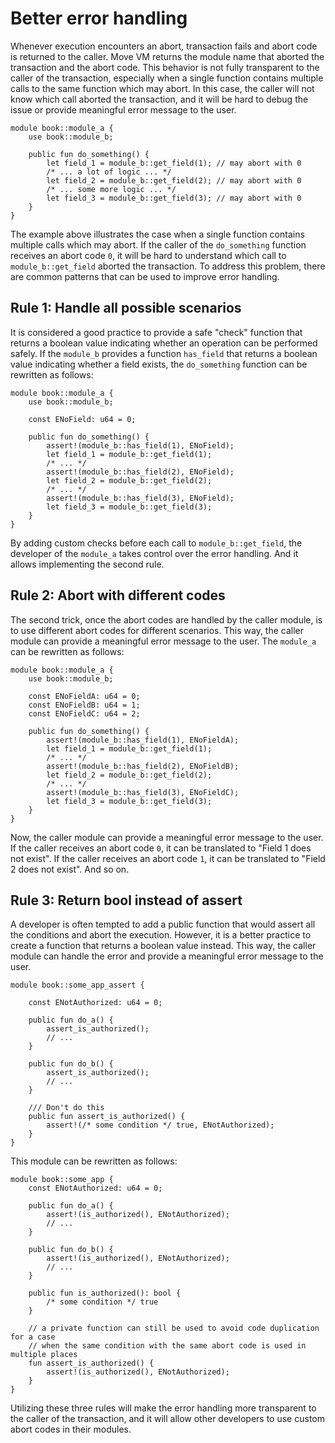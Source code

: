 # Better error handling

Whenever execution encounters an abort, transaction fails and abort code is returned to the caller.
Move VM returns the module name that aborted the transaction and the abort code. This behavior is
not fully transparent to the caller of the transaction, especially when a single function contains
multiple calls to the same function which may abort. In this case, the caller will not know which
call aborted the transaction, and it will be hard to debug the issue or provide meaningful error
message to the user.

```move
module book::module_a {
    use book::module_b;

    public fun do_something() {
        let field_1 = module_b::get_field(1); // may abort with 0
        /* ... a lot of logic ... */
        let field_2 = module_b::get_field(2); // may abort with 0
        /* ... some more logic ... */
        let field_3 = module_b::get_field(3); // may abort with 0
    }
}
```

The example above illustrates the case when a single function contains multiple calls which may
abort. If the caller of the `do_something` function receives an abort code `0`, it will be hard to
understand which call to `module_b::get_field` aborted the transaction. To address this problem,
there are common patterns that can be used to improve error handling.

## Rule 1: Handle all possible scenarios

It is considered a good practice to provide a safe "check" function that returns a boolean value
indicating whether an operation can be performed safely. If the `module_b` provides a function
`has_field` that returns a boolean value indicating whether a field exists, the `do_something`
function can be rewritten as follows:

```move
module book::module_a {
    use book::module_b;

    const ENoField: u64 = 0;

    public fun do_something() {
        assert!(module_b::has_field(1), ENoField);
        let field_1 = module_b::get_field(1);
        /* ... */
        assert!(module_b::has_field(2), ENoField);
        let field_2 = module_b::get_field(2);
        /* ... */
        assert!(module_b::has_field(3), ENoField);
        let field_3 = module_b::get_field(3);
    }
}
```

By adding custom checks before each call to `module_b::get_field`, the developer of the `module_a`
takes control over the error handling. And it allows implementing the second rule.

## Rule 2: Abort with different codes

The second trick, once the abort codes are handled by the caller module, is to use different abort
codes for different scenarios. This way, the caller module can provide a meaningful error message to
the user. The `module_a` can be rewritten as follows:

```move
module book::module_a {
    use book::module_b;

    const ENoFieldA: u64 = 0;
    const ENoFieldB: u64 = 1;
    const ENoFieldC: u64 = 2;

    public fun do_something() {
        assert!(module_b::has_field(1), ENoFieldA);
        let field_1 = module_b::get_field(1);
        /* ... */
        assert!(module_b::has_field(2), ENoFieldB);
        let field_2 = module_b::get_field(2);
        /* ... */
        assert!(module_b::has_field(3), ENoFieldC);
        let field_3 = module_b::get_field(3);
    }
}
```

Now, the caller module can provide a meaningful error message to the user. If the caller receives an
abort code `0`, it can be translated to "Field 1 does not exist". If the caller receives an abort
code `1`, it can be translated to "Field 2 does not exist". And so on.

## Rule 3: Return bool instead of assert

A developer is often tempted to add a public function that would assert all the conditions and abort
the execution. However, it is a better practice to create a function that returns a boolean value
instead. This way, the caller module can handle the error and provide a meaningful error message to
the user.

```move
module book::some_app_assert {

    const ENotAuthorized: u64 = 0;

    public fun do_a() {
        assert_is_authorized();
        // ...
    }

    public fun do_b() {
        assert_is_authorized();
        // ...
    }

    /// Don't do this
    public fun assert_is_authorized() {
        assert!(/* some condition */ true, ENotAuthorized);
    }
}
```

This module can be rewritten as follows:

```move
module book::some_app {
    const ENotAuthorized: u64 = 0;

    public fun do_a() {
        assert!(is_authorized(), ENotAuthorized);
        // ...
    }

    public fun do_b() {
        assert!(is_authorized(), ENotAuthorized);
        // ...
    }

    public fun is_authorized(): bool {
        /* some condition */ true
    }

    // a private function can still be used to avoid code duplication for a case
    // when the same condition with the same abort code is used in multiple places
    fun assert_is_authorized() {
        assert!(is_authorized(), ENotAuthorized);
    }
}
```

Utilizing these three rules will make the error handling more transparent to the caller of the
transaction, and it will allow other developers to use custom abort codes in their modules.
